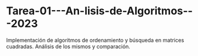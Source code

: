 # Tarea-01---An-lisis-de-Algoritmos---2023
Implementación de algoritmos de ordenamiento y búsqueda en matrices cuadradas. Análisis de los mismos y comparación.
